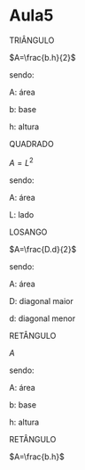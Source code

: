 # Aula5

TRIÂNGULO 

$A=\frac{b.h}{2}$

sendo:

A: área 

b: base 

h: altura

QUADRADO 

$A=L^{2}$

sendo:

A: área 

L: lado

LOSANGO 

$A=\frac{D.d}{2}$

sendo:

A: área 

D: diagonal maior 

d: diagonal menor 

RETÂNGULO 

$A$

sendo:

A: área 

b: base

h: altura

RETÂNGULO 

$A=\frac{b.h}$






